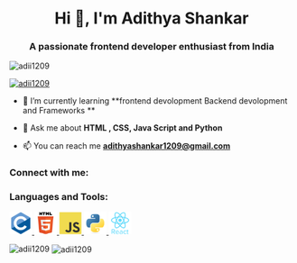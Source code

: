 <h1 align="center">Hi 👋, I'm Adithya Shankar</h1>
<h3 align="center">A passionate frontend developer enthusiast from India</h3>

<p align="left"> <img src="https://komarev.com/ghpvc/?username=adii1209&label=Profile%20views&color=0e75b6&style=flat" alt="adii1209" /> </p>

<p align="left"> <a href="https://github.com/ryo-ma/github-profile-trophy"><img src="https://github-profile-trophy.vercel.app/?username=adii1209" alt="adii1209" /></a> </p>

- 🌱 I’m currently learning **frontend devolopment  Backend devolopment  and Frameworks **

- 💬 Ask me about **HTML , CSS, Java Script and Python**

- 📫 You can reach me **adithyashankar1209@gmail.com**

<h3 align="left">Connect with me:</h3>
<p align="left">
</p>

<h3 align="left">Languages and Tools:</h3>
<p align="left"> <a href="https://www.cprogramming.com/" target="_blank" rel="noreferrer"> <img src="https://raw.githubusercontent.com/devicons/devicon/master/icons/c/c-original.svg" alt="c" width="40" height="40"/> </a> <a href="https://www.w3.org/html/" target="_blank" rel="noreferrer"> <img src="https://raw.githubusercontent.com/devicons/devicon/master/icons/html5/html5-original-wordmark.svg" alt="html5" width="40" height="40"/> </a> <a href="https://developer.mozilla.org/en-US/docs/Web/JavaScript" target="_blank" rel="noreferrer"> <img src="https://raw.githubusercontent.com/devicons/devicon/master/icons/javascript/javascript-original.svg" alt="javascript" width="40" height="40"/> </a> <a href="https://www.python.org" target="_blank" rel="noreferrer"> <img src="https://raw.githubusercontent.com/devicons/devicon/master/icons/python/python-original.svg" alt="python" width="40" height="40"/> </a> <a href="https://reactjs.org/" target="_blank" rel="noreferrer"> <img src="https://raw.githubusercontent.com/devicons/devicon/master/icons/react/react-original-wordmark.svg" alt="react" width="40" height="40"/> </a> </p>

<p><img align="left" src="https://github-readme-stats.vercel.app/api/top-langs?username=adii1209&show_icons=true&locale=en&layout=compact" alt="adii1209" /></p>

<p>&nbsp;<img align="center" src="https://github-readme-stats.vercel.app/api?username=adii1209&show_icons=true&locale=en" alt="adii1209" /></p>
